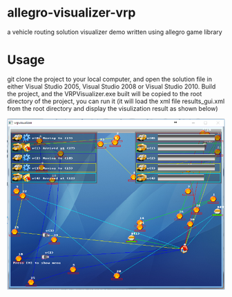 # allegro-visualizer-vrp

a vehicle routing solution visualizer demo written using allegro game library

# Usage 

git clone the project to your local computer, and open the solution file in either Visual Studio 2005, Visual Studio 2008 or Visual Studio 2010. Build the project, and the VRPVisualizer.exe built will be copied to the root directory of the project, you can run it (it will load the xml file results_gui.xml from the root directory and display the visulization result as shown below)

![screenshot](images/screenshot.PNG)
